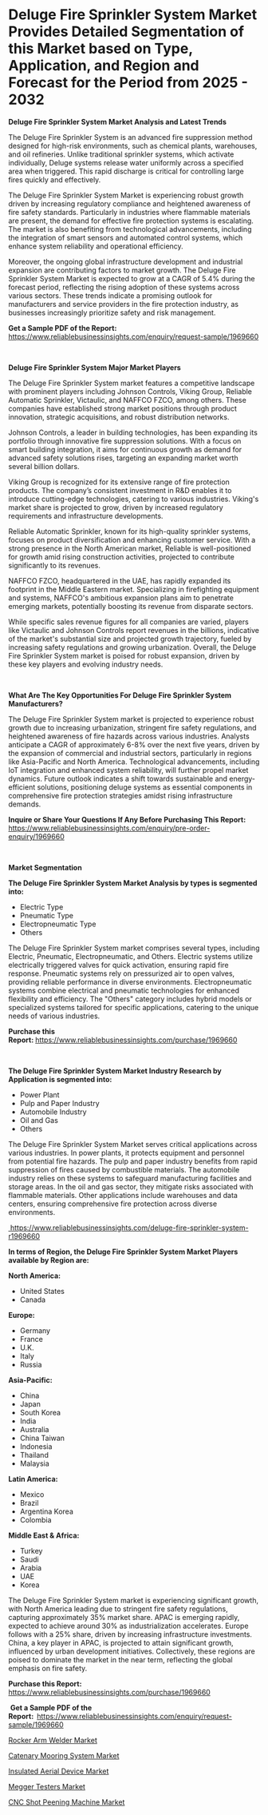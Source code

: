<p><h1>Deluge Fire Sprinkler System Market Provides Detailed Segmentation of this Market based on Type, Application, and Region and Forecast for the Period from 2025 - 2032</h1></p><p><strong>Deluge Fire Sprinkler System Market Analysis and Latest Trends</strong></p>
<p><p>The Deluge Fire Sprinkler System is an advanced fire suppression method designed for high-risk environments, such as chemical plants, warehouses, and oil refineries. Unlike traditional sprinkler systems, which activate individually, Deluge systems release water uniformly across a specified area when triggered. This rapid discharge is critical for controlling large fires quickly and effectively.</p><p>The Deluge Fire Sprinkler System Market is experiencing robust growth driven by increasing regulatory compliance and heightened awareness of fire safety standards. Particularly in industries where flammable materials are present, the demand for effective fire protection systems is escalating. The market is also benefiting from technological advancements, including the integration of smart sensors and automated control systems, which enhance system reliability and operational efficiency.</p><p>Moreover, the ongoing global infrastructure development and industrial expansion are contributing factors to market growth. The Deluge Fire Sprinkler System Market is expected to grow at a CAGR of 5.4% during the forecast period, reflecting the rising adoption of these systems across various sectors. These trends indicate a promising outlook for manufacturers and service providers in the fire protection industry, as businesses increasingly prioritize safety and risk management.</p></p>
<p><strong>Get a Sample PDF of the Report:&nbsp;</strong> <a href="https://www.reliablebusinessinsights.com/enquiry/request-sample/1969660?utm_campaign=1091&utm_medium=2&utm_source=Github&utm_content=ia&utm_term=20022025&utm_id=deluge-fire-sprinkler-system">https://www.reliablebusinessinsights.com/enquiry/request-sample/1969660</a></p>
<p>&nbsp;</p>
<p><strong>Deluge Fire Sprinkler System Major Market Players</strong></p>
<p><p>The Deluge Fire Sprinkler System market features a competitive landscape with prominent players including Johnson Controls, Viking Group, Reliable Automatic Sprinkler, Victaulic, and NAFFCO FZCO, among others. These companies have established strong market positions through product innovation, strategic acquisitions, and robust distribution networks.</p><p>Johnson Controls, a leader in building technologies, has been expanding its portfolio through innovative fire suppression solutions. With a focus on smart building integration, it aims for continuous growth as demand for advanced safety solutions rises, targeting an expanding market worth several billion dollars.</p><p>Viking Group is recognized for its extensive range of fire protection products. The company’s consistent investment in R&D enables it to introduce cutting-edge technologies, catering to various industries. Viking's market share is projected to grow, driven by increased regulatory requirements and infrastructure developments.</p><p>Reliable Automatic Sprinkler, known for its high-quality sprinkler systems, focuses on product diversification and enhancing customer service. With a strong presence in the North American market, Reliable is well-positioned for growth amid rising construction activities, projected to contribute significantly to its revenues.</p><p>NAFFCO FZCO, headquartered in the UAE, has rapidly expanded its footprint in the Middle Eastern market. Specializing in firefighting equipment and systems, NAFFCO's ambitious expansion plans aim to penetrate emerging markets, potentially boosting its revenue from disparate sectors.</p><p>While specific sales revenue figures for all companies are varied, players like Victaulic and Johnson Controls report revenues in the billions, indicative of the market's substantial size and projected growth trajectory, fueled by increasing safety regulations and growing urbanization. Overall, the Deluge Fire Sprinkler System market is poised for robust expansion, driven by these key players and evolving industry needs.</p></p>
<p>&nbsp;</p>
<p><strong>What Are The Key Opportunities For Deluge Fire Sprinkler System Manufacturers?</strong></p>
<p><p>The Deluge Fire Sprinkler System market is projected to experience robust growth due to increasing urbanization, stringent fire safety regulations, and heightened awareness of fire hazards across various industries. Analysts anticipate a CAGR of approximately 6-8% over the next five years, driven by the expansion of commercial and industrial sectors, particularly in regions like Asia-Pacific and North America. Technological advancements, including IoT integration and enhanced system reliability, will further propel market dynamics. Future outlook indicates a shift towards sustainable and energy-efficient solutions, positioning deluge systems as essential components in comprehensive fire protection strategies amidst rising infrastructure demands.</p></p>
<p><strong>Inquire or Share Your Questions If Any Before Purchasing This Report:</strong> <a href="https://www.reliablebusinessinsights.com/enquiry/pre-order-enquiry/1969660?utm_campaign=1091&utm_medium=2&utm_source=Github&utm_content=ia&utm_term=20022025&utm_id=deluge-fire-sprinkler-system">https://www.reliablebusinessinsights.com/enquiry/pre-order-enquiry/1969660</a></p>
<p>&nbsp;</p>
<p><strong>Market Segmentation</strong></p>
<p><strong>The Deluge Fire Sprinkler System Market Analysis by types is segmented into:</strong></p>
<p><ul><li>Electric Type</li><li>Pneumatic Type</li><li>Electropneumatic Type</li><li>Others</li></ul></p>
<p><p>The Deluge Fire Sprinkler System market comprises several types, including Electric, Pneumatic, Electropneumatic, and Others. Electric systems utilize electrically triggered valves for quick activation, ensuring rapid fire response. Pneumatic systems rely on pressurized air to open valves, providing reliable performance in diverse environments. Electropneumatic systems combine electrical and pneumatic technologies for enhanced flexibility and efficiency. The "Others" category includes hybrid models or specialized systems tailored for specific applications, catering to the unique needs of various industries.</p></p>
<p><strong>Purchase this Report:&nbsp;</strong><a href="https://www.reliablebusinessinsights.com/purchase/1969660?utm_campaign=1091&utm_medium=2&utm_source=Github&utm_content=ia&utm_term=20022025&utm_id=deluge-fire-sprinkler-system">https://www.reliablebusinessinsights.com/purchase/1969660</a></p>
<p>&nbsp;</p>
<p><strong>The Deluge Fire Sprinkler System Market Industry Research by Application is segmented into:</strong></p>
<p><ul><li>Power Plant</li><li>Pulp and Paper Industry</li><li>Automobile Industry</li><li>Oil and Gas</li><li>Others</li></ul></p>
<p><p>The Deluge Fire Sprinkler System Market serves critical applications across various industries. In power plants, it protects equipment and personnel from potential fire hazards. The pulp and paper industry benefits from rapid suppression of fires caused by combustible materials. The automobile industry relies on these systems to safeguard manufacturing facilities and storage areas. In the oil and gas sector, they mitigate risks associated with flammable materials. Other applications include warehouses and data centers, ensuring comprehensive fire protection across diverse environments.</p></p>
<p><a href="https://www.reliablebusinessinsights.com/deluge-fire-sprinkler-system-r1969660?utm_campaign=1091&utm_medium=2&utm_source=Github&utm_content=ia&utm_term=20022025&utm_id=deluge-fire-sprinkler-system">&nbsp;https://www.reliablebusinessinsights.com/deluge-fire-sprinkler-system-r1969660</a></p>
<p><strong>In terms of Region, the Deluge Fire Sprinkler System Market Players available by Region are:</strong></p>
<p>
    <p> <strong> North America: </strong>
        <ul>
            <li>United States</li>
            <li>Canada</li>
        </ul>
        </p> 
    <p> <strong> Europe: </strong>
        <ul>
            <li>Germany</li>
            <li>France</li>
            <li>U.K.</li>
            <li>Italy</li>
            <li>Russia</li>
        </ul>
        </p> 
    <p> <strong> Asia-Pacific: </strong>
        <ul>
            <li>China</li>
            <li>Japan</li>
            <li>South Korea</li>
            <li>India</li>
            <li>Australia</li>
            <li>China Taiwan</li>
            <li>Indonesia</li>
            <li>Thailand</li>
            <li>Malaysia</li>
        </ul>
        </p> 
    <p> <strong> Latin America: </strong>
        <ul>
            <li>Mexico</li>
            <li>Brazil</li>
            <li>Argentina Korea</li>
            <li>Colombia</li>
        </ul>
        </p> 
    <p> <strong> Middle East & Africa: </strong>
        <ul>
            <li>Turkey</li>
            <li>Saudi</li>
            <li>Arabia</li>
            <li>UAE</li>
            <li>Korea</li>
        </ul>
    </p>
    </p>
<p><p>The Deluge Fire Sprinkler System market is experiencing significant growth, with North America leading due to stringent fire safety regulations, capturing approximately 35% market share. APAC is emerging rapidly, expected to achieve around 30% as industrialization accelerates. Europe follows with a 25% share, driven by increasing infrastructure investments. China, a key player in APAC, is projected to attain significant growth, influenced by urban development initiatives. Collectively, these regions are poised to dominate the market in the near term, reflecting the global emphasis on fire safety.</p></p>
<p><strong>Purchase this Report: </strong><a href="https://www.reliablebusinessinsights.com/purchase/1969660?utm_campaign=1091&utm_medium=2&utm_source=Github&utm_content=ia&utm_term=20022025&utm_id=deluge-fire-sprinkler-system">https://www.reliablebusinessinsights.com/purchase/1969660</a></p>
<p>&nbsp;<strong>Get a Sample PDF of the Report:&nbsp;&nbsp;</strong><a href="https://www.reliablebusinessinsights.com/enquiry/request-sample/1969660?utm_campaign=1091&utm_medium=2&utm_source=Github&utm_content=ia&utm_term=20022025&utm_id=deluge-fire-sprinkler-system">https://www.reliablebusinessinsights.com/enquiry/request-sample/1969660</a></p>
<p><strong></strong></p>
<p><p><a href="https://github.com/briandahm87/Market-Research-Report-List-1/blob/main/rocker-arm-welder-market.md?utm_campaign=1091&utm_medium=2&utm_source=Github&utm_content=ia&utm_term=20022025&utm_id=deluge-fire-sprinkler-system">Rocker Arm Welder Market</a></p><p><a href="https://github.com/lestymbango/Market-Research-Report-List-1/blob/main/catenary-mooring-system-market.md?utm_campaign=1091&utm_medium=2&utm_source=Github&utm_content=ia&utm_term=20022025&utm_id=deluge-fire-sprinkler-system">Catenary Mooring System Market</a></p><p><a href="https://github.com/felishtimoti/Market-Research-Report-List-1/blob/main/insulated-aerial-device-market.md?utm_campaign=1091&utm_medium=2&utm_source=Github&utm_content=ia&utm_term=20022025&utm_id=deluge-fire-sprinkler-system">Insulated Aerial Device Market</a></p><p><a href="https://github.com/muhjanaidu/Market-Research-Report-List-1/blob/main/megger-testers-market.md?utm_campaign=1091&utm_medium=2&utm_source=Github&utm_content=ia&utm_term=20022025&utm_id=deluge-fire-sprinkler-system">Megger Testers Market</a></p><p><a href="https://github.com/hneefdelwyn/Market-Research-Report-List-1/blob/main/cnc-shot-peening-machine-market.md?utm_campaign=1091&utm_medium=2&utm_source=Github&utm_content=ia&utm_term=20022025&utm_id=deluge-fire-sprinkler-system">CNC Shot Peening Machine Market</a></p></p>
